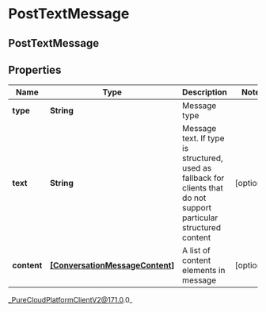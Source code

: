 # PostTextMessage

## PostTextMessage

## Properties

|Name | Type | Description | Notes|
|------------ | ------------- | ------------- | -------------|
| **type** | **String** | Message type | |
| **text** | **String** | Message text. If type is structured, used as fallback for clients that do not support particular structured content | [optional] |
| **content** | [**[ConversationMessageContent]**]([ConversationMessageContent]) | A list of content elements in message | [optional] |



_PureCloudPlatformClientV2@171.0.0_
